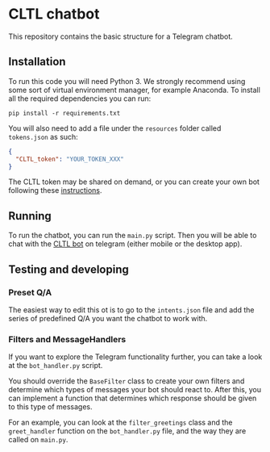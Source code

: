 # CLTL chatbot

This repository contains the basic structure for a Telegram chatbot.


## Installation 
To run this code you will need Python 3. We strongly recommend using some sort of virtual environment manager, for example Anaconda. To install all the required dependencies you can run:

```
pip install -r requirements.txt
```

You will also need to add a file under the ```resources``` folder called ```tokens.json``` as such:

```json
{
  "CLTL_token": "YOUR_TOKEN_XXX"
}
```

The CLTL token may be shared on demand, or you can create your own bot following these [instructions](https://core.telegram.org/bots#3-how-do-i-create-a-bot).


## Running
To run the chatbot, you can run the ```main.py``` script. Then you will be able to chat with the [CLTL bot](t.me/cltl_bot.) on telegram (either mobile or the desktop app). 

## Testing and developing 

### Preset Q/A
The easiest way to edit this ot is to go to the ```intents.json``` file and add the series of predefined Q/A you want the chatbot to work with.

### Filters and MessageHandlers
If you want to explore the Telegram functionality further, you can take a look at the ```bot_handler.py``` script.

You should override the ```BaseFilter``` class to create your own filters and determine which types of messages your bot should react to. 
After this, you can implement a function that determines which response should be given to this type of messages.

For an example, you can look at the ```filter_greetings``` class and the ```greet_handler``` function on the ```bot_handler.py``` file, and the way they are called on ```main.py```.


